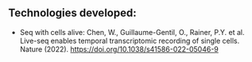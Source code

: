 ## Technologies developed:
- Seq with cells alive: Chen, W., Guillaume-Gentil, O., Rainer, P.Y. et al. Live-seq enables temporal transcriptomic recording of single cells. Nature (2022). https://doi.org/10.1038/s41586-022-05046-9
